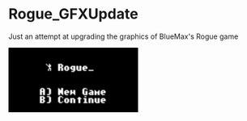 # Rogue_GFXUpdate
Just an attempt at upgrading the graphics of BlueMax's Rogue game

<img src="/Rogue_GFX_Update/Rogue_GFX_Update2.gif" data-canonical-src="/Rogue_GFX_Update/Rogue_GFX_Update2.gif" width="256" height="128" />
